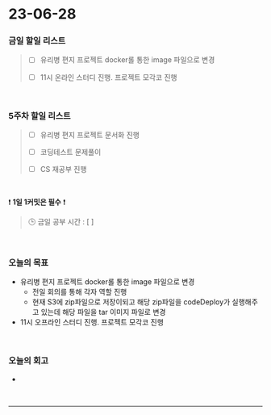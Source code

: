 # 23-06-28
### 금일 할일 리스트
> - [ ]  유리병 편지 프로젝트 docker롤 통한 image 파일으로 변경
>
> - [ ]  11시 온라인 스터디 진행. 프로젝트 모각코 진행


<br/>

### 5주차 할일 리스트  
> - [ ]  유리병 편지 프로젝트 문서화 진행
>
> - [ ]  코딩테스트 문제풀이
>
> - [ ]  CS 재공부 진행

<br/>

❗ **1일 1커밋은 필수** ❗
> 🕒 금일 공부 시간 : [  ]
  
<br/>

### 오늘의 목표
- 유리병 편지 프로젝트 docker롤 통한 image 파일으로 변경
    - 전일 회의를 통해 각자 역할 진행
    - 현재 S3에 zip파일으로 저장이되고 해당 zip파일을 codeDeploy가 실행해주고 있는데 해당 파일을 tar 이미지 파일로 변경
- 11시 오프라인 스터디 진행. 프로젝트 모각코 진행

<br>

### 오늘의 회고
- 

<br/>

------------  
